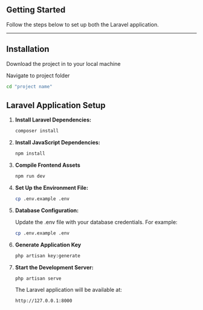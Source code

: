 ## Getting Started

Follow the steps below to set up both the Laravel application.

---

## Installation

Download the project in to your local machine

Navigate to project folder

```bash
cd "project name"
```

## Laravel Application Setup

1. **Install Laravel Dependencies:**

    ```bash
    composer install
    ```

2. **Install JavaScript Dependencies:**

    ```bash
    npm install
    ```

3. **Compile Frontend Assets**

    ```bash
    npm run dev
    ```

4. **Set Up the Environment File:**

    ```bash
    cp .env.example .env
    ```

5. **Database Configuration:**

    Update the .env file with your database credentials. For example:

    ```bash
    cp .env.example .env
    ```

6. **Generate Application Key**

    ```bash
    php artisan key:generate
    ```

7. **Start the Development Server:**

    ```bash
    php artisan serve
    ```

    The Laravel application will be available at:

    ```bash
    http://127.0.0.1:8000
    ```
